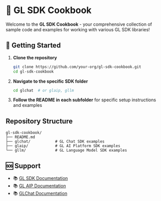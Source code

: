 # 🍳 GL SDK Cookbook

Welcome to the **GL SDK Cookbook** - your comprehensive collection of sample code and examples for working with various GL SDK libraries!

## 🚀 Getting Started

1. **Clone the repository**

   ```bash
   git clone https://github.com/your-org/gl-sdk-cookbook.git
   cd gl-sdk-cookbook
   ```

2. **Navigate to the specific SDK folder**

   ```bash
   cd glchat  # or glaip, gllm
   ```

3. **Follow the README in each subfolder** for specific setup instructions and examples

## Repository Structure

```
gl-sdk-cookbook/
├── README.md
├── glchat/           # GL Chat SDK examples
├── glaip/            # GL AI Platform SDK examples
└── gllm/             # GL Language Model SDK examples
```

## 🆘 Support

- 📚 [GL SDK Documentation](https://gdplabs.gitbook.io/sdk)
- 📚 [GL AIP Documentation](https://gdplabs.gitbook.io/gl-aip)
- 📚 [GLChat Documentation](https://gdplabs.gitbook.io/glchat)
